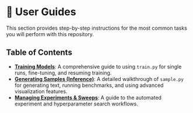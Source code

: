 # 📖 User Guides

This section provides step-by-step instructions for the most common tasks you will perform with this repository.

## Table of Contents

-   [**Training Models**](./Training.md): A comprehensive guide to using `train.py` for single runs, fine-tuning, and resuming training.
-   [**Generating Samples (Inference)**](./Inference.md): A detailed walkthrough of `sample.py` for generating text, running benchmarks, and using advanced visualization features.
-   [**Managing Experiments & Sweeps**](./Experiments.md): A guide to the automated experiment and hyperparameter search workflows.

